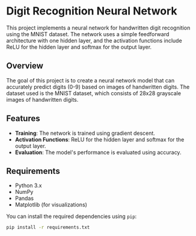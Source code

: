 # Digit Recognition Neural Network

This project implements a neural network for handwritten digit recognition using the MNIST dataset. The network uses a simple feedforward architecture with one hidden layer, and the activation functions include ReLU for the hidden layer and softmax for the output layer.

## Overview

The goal of this project is to create a neural network model that can accurately predict digits (0-9) based on images of handwritten digits. The dataset used is the MNIST dataset, which consists of 28x28 grayscale images of handwritten digits.

## Features
- **Training**: The network is trained using gradient descent.
- **Activation Functions**: ReLU for the hidden layer and softmax for the output layer.
- **Evaluation**: The model's performance is evaluated using accuracy.

## Requirements
- Python 3.x
- NumPy
- Pandas
- Matplotlib (for visualizations)
  
You can install the required dependencies using `pip`:

```bash
pip install -r requirements.txt
